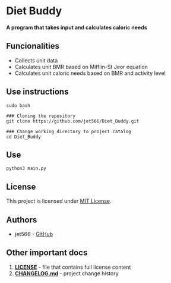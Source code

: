 # Diet Buddy

**A program that takes input and calculates caloric needs**

## Funcionalities

- Collects unit data
- Calculates unit BMR based on Mifflin-St Jeor equation
- Calculates unit caloric needs based on BMR and activity level

## Use instructions
```
sudo bash

### Cloning the repository
git clone https://github.com/jet566/Diet_Buddy.git

### Change working directory to project catalog
cd Diet_Buddy
```

## Use

`python3 main.py`

## License

This project is licensed under [MIT License](https://en.wikipedia.org/wiki/MIT_License).

## Authors

- jet566 - [GitHub](https://github.com/jet566)

## Other important docs

1. [**LICENSE**](/LICENSE) - file that contains full license content
2. [**CHANGELOG.md**](/CHANGELOG.md) - project change history

